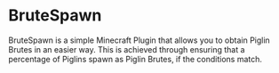 # BruteSpawn

BruteSpawn is a simple Minecraft Plugin that allows you to obtain Piglin Brutes in an
easier way. This is achieved through ensuring that a percentage of Piglins spawn as
Piglin Brutes, if the conditions match.